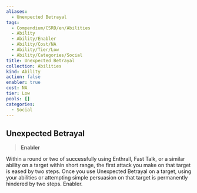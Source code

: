 ```yaml
---
aliases:
  - Unexpected Betrayal
tags:
  - Compendium/CSRD/en/Abilities
  - Ability
  - Ability/Enabler
  - Ability/Cost/NA
  - Ability/Tier/Low
  - Ability/Categories/Social
title: Unexpected Betrayal
collection: Abilities
kind: Ability
action: false
enabler: true
cost: NA
tier: Low
pools: []
categories:
  - Social
---
```

## Unexpected Betrayal    
>**Enabler**  
    
Within a round or two of successfully using Enthrall, Fast Talk, or a similar ability on a target within short range, the first attack you make on that target is eased by two steps. Once you use Unexpected Betrayal on a target, using your abilities or attempting simple persuasion on that target is permanently hindered by two steps. Enabler.
